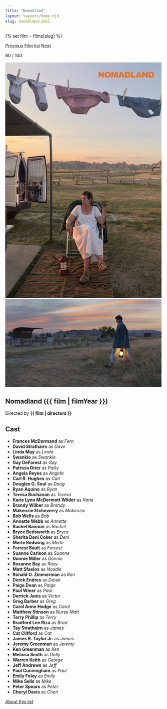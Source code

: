 ```yaml
---
title: "Nomadland"
layout: layouts/home.njk
slug: nomadland-2021
---
```


{% set film = films[slug] %}

<nav class="films">
  <a class="prev" href="../the-truffle-hunters-2020">Previous</a>
  <a href="../">Film list</a>
  <a class="next" href="../petite-maman-2021">Next</a>
</nav>

<p>80 / 100</p>

<article class="film">
  <div class="backdrop-and-poster">
    <img class="poster" src="../films/posters/nomadland-2021.jpg" alt="">
    <img class="backdrop" src="../films/backdrops/nomadland-2021.jpg" alt="">
  </div>

  <h1>Nomadland ({{ film | filmYear }})</h1>

  

  <p class="director">
    Directed by <strong>{{ film | directors }}</strong>
  </p>


  <h2>
    Cast
  </h2>
  <ul>
            <li><strong>Frances McDormand</strong> as <em>Fern</em></li>
        <li><strong>David Strathairn</strong> as <em>Dave</em></li>
        <li><strong>Linda May</strong> as <em>Linda</em></li>
        <li><strong>Swankie</strong> as <em>Swankie</em></li>
        <li><strong>Gay DeForest</strong> as <em>Gay</em></li>
        <li><strong>Patricia Grier</strong> as <em>Patty</em></li>
        <li><strong>Angela Reyes</strong> as <em>Angela</em></li>
        <li><strong>Carl R. Hughes</strong> as <em>Carl</em></li>
        <li><strong>Douglas G. Soul</strong> as <em>Doug</em></li>
        <li><strong>Ryan Aquino</strong> as <em>Ryan</em></li>
        <li><strong>Teresa Buchanan</strong> as <em>Teresa</em></li>
        <li><strong>Karie Lynn McDermott Wilder</strong> as <em>Karie</em></li>
        <li><strong>Brandy Wilber</strong> as <em>Brandy</em></li>
        <li><strong>Makenzie Etcheverry</strong> as <em>Makenzie</em></li>
        <li><strong>Bob Wells</strong> as <em>Bob</em></li>
        <li><strong>Annette Webb</strong> as <em>Annette</em></li>
        <li><strong>Rachel Bannon</strong> as <em>Rachel</em></li>
        <li><strong>Bryce Bedsworth</strong> as <em>Bryce</em></li>
        <li><strong>Sherita Deni Coker</strong> as <em>Deni</em></li>
        <li><strong>Merle Redwing</strong> as <em>Merle</em></li>
        <li><strong>Forrest Bault</strong> as <em>Forrest</em></li>
        <li><strong>Suanne Carlson</strong> as <em>Suanne</em></li>
        <li><strong>Donnie Miller</strong> as <em>Donnie</em></li>
        <li><strong>Roxanne Bay</strong> as <em>Roxy</em></li>
        <li><strong>Matt Sfaelos</strong> as <em>Noodle</em></li>
        <li><strong>Ronald O. Zimmerman</strong> as <em>Ron</em></li>
        <li><strong>Derek Endres</strong> as <em>Derek</em></li>
        <li><strong>Paige Dean</strong> as <em>Paige</em></li>
        <li><strong>Paul Winer</strong> as <em>Paul</em></li>
        <li><strong>Derrick Janis</strong> as <em>Victor</em></li>
        <li><strong>Greg Barber</strong> as <em>Greg</em></li>
        <li><strong>Carol Anne Hodge</strong> as <em>Carol</em></li>
        <li><strong>Matthew Stinson</strong> as <em>Nurse Matt</em></li>
        <li><strong>Terry Phillip</strong> as <em>Terry</em></li>
        <li><strong>Bradford Lee Riza</strong> as <em>Brad</em></li>
        <li><strong>Tay Strathairn</strong> as <em>James</em></li>
        <li><strong>Cat Clifford</strong> as <em>Cat</em></li>
        <li><strong>James R. Taylor Jr.</strong> as <em>James</em></li>
        <li><strong>Jeremy Greenman</strong> as <em>Jeremy</em></li>
        <li><strong>Ken Greenman</strong> as <em>Ken</em></li>
        <li><strong>Melissa Smith</strong> as <em>Dolly</em></li>
        <li><strong>Warren Keith</strong> as <em>George</em></li>
        <li><strong>Jeff Andrews</strong> as <em>Jeff</em></li>
        <li><strong>Paul Cunningham</strong> as <em>Paul</em></li>
        <li><strong>Emily Foley</strong> as <em>Emily</em></li>
        <li><strong>Mike Sells</strong> as <em>Mike</em></li>
        <li><strong>Peter Spears</strong> as <em>Peter</em></li>
        <li><strong>Cheryl Davis</strong> as <em>Cheri</em></li>
  </ul>
</article>
<footer>
  <a href="../about">About this list</a>
</footer>
